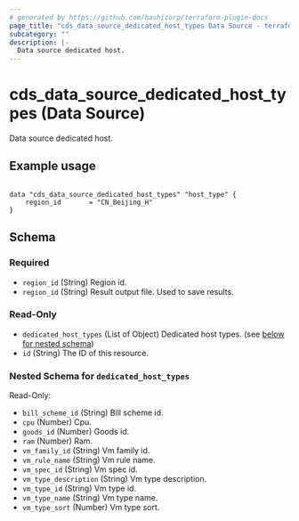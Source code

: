 ```yaml
---
# generated by https://github.com/hashicorp/terraform-plugin-docs
page_title: "cds_data_source_dedicated_host_types Data Source - terraform-provider-cds"
subcategory: ""
description: |-
  Data source dedicated host.
---
```


# cds_data_source_dedicated_host_types (Data Source)

Data source dedicated host.

## Example usage

```hcl

data "cds_data_source_dedicated_host_types" "host_type" {
	region_id 		= "CN_Beijing_H"
}

```



<!-- schema generated by tfplugindocs -->
## Schema

### Required

- `region_id` (String) Region id.
- `region_id` (String) Result output file. Used to save results.

### Read-Only

- `dedicated_host_types` (List of Object) Dedicated host types. (see [below for nested schema](#nestedatt--dedicated_host_types))
- `id` (String) The ID of this resource.

<a id="nestedatt--dedicated_host_types"></a>
### Nested Schema for `dedicated_host_types`

Read-Only:

- `bill_scheme_id` (String) Bill scheme id.
- `cpu` (Number) Cpu.
- `goods_id` (Number) Goods id.
- `ram` (Number) Ram.
- `vm_family_id` (String) Vm family id.
- `vm_rule_name` (String) Vm rule name.
- `vm_spec_id` (String) Vm spec id.
- `vm_type_description` (String) Vm type description.
- `vm_type_id` (String) Vm type id.
- `vm_type_name` (String) Vm type name.
- `vm_type_sort` (Number) Vm type sort.
